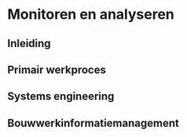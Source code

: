 # Monitoren en analyseren




## Inleiding

## Primair werkproces


## Systems engineering


## Bouwwerkinformatiemanagement
